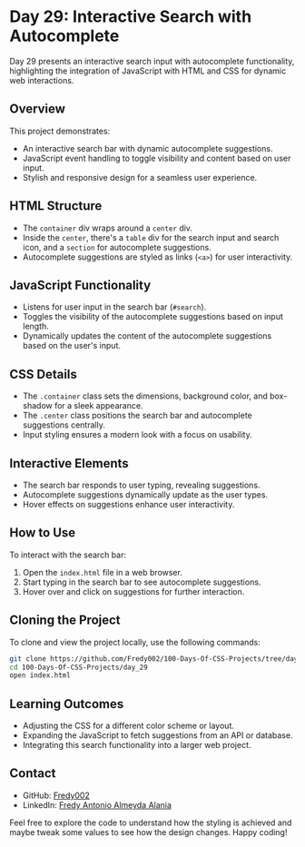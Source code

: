 # Day 29: Interactive Search with Autocomplete

Day 29 presents an interactive search input with autocomplete functionality, highlighting the integration of JavaScript with HTML and CSS for dynamic web interactions.

## Overview

This project demonstrates:

- An interactive search bar with dynamic autocomplete suggestions.
- JavaScript event handling to toggle visibility and content based on user input.
- Stylish and responsive design for a seamless user experience.

## HTML Structure

- The `container` div wraps around a `center` div.
- Inside the `center`, there's a `table` div for the search input and search icon, and a `section` for autocomplete suggestions.
- Autocomplete suggestions are styled as links (`<a>`) for user interactivity.

## JavaScript Functionality

- Listens for user input in the search bar (`#search`).
- Toggles the visibility of the autocomplete suggestions based on input length.
- Dynamically updates the content of the autocomplete suggestions based on the user's input.

## CSS Details

- The `.container` class sets the dimensions, background color, and box-shadow for a sleek appearance.
- The `.center` class positions the search bar and autocomplete suggestions centrally.
- Input styling ensures a modern look with a focus on usability.

## Interactive Elements

- The search bar responds to user typing, revealing suggestions.
- Autocomplete suggestions dynamically update as the user types.
- Hover effects on suggestions enhance user interactivity.

## How to Use

To interact with the search bar:

1. Open the `index.html` file in a web browser.
2. Start typing in the search bar to see autocomplete suggestions.
3. Hover over and click on suggestions for further interaction.

## Cloning the Project

To clone and view the project locally, use the following commands:

```bash
git clone https://github.com/Fredy002/100-Days-Of-CSS-Projects/tree/day_21-30/day_29
cd 100-Days-Of-CSS-Projects/day_29
open index.html
```

## Learning Outcomes

- Adjusting the CSS for a different color scheme or layout.
- Expanding the JavaScript to fetch suggestions from an API or database.
- Integrating this search functionality into a larger web project.

## Contact

- GitHub: [Fredy002](https://github.com/Fredy002)
- LinkedIn: [Fredy Antonio Almeyda Alania](https://www.linkedin.com/in/fredy-antonio-almeyda-alania/)

Feel free to explore the code to understand how the styling is achieved and maybe tweak some values to see how the design changes. Happy coding!
